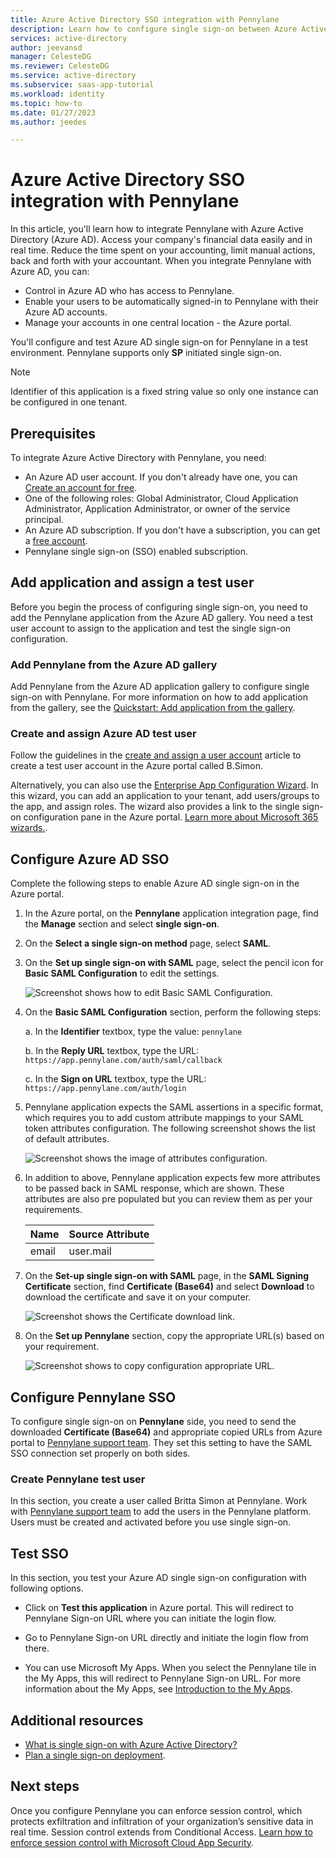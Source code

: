 ```yaml
---
title: Azure Active Directory SSO integration with Pennylane
description: Learn how to configure single sign-on between Azure Active Directory and Pennylane.
services: active-directory
author: jeevansd
manager: CelesteDG
ms.reviewer: CelesteDG
ms.service: active-directory
ms.subservice: saas-app-tutorial
ms.workload: identity
ms.topic: how-to
ms.date: 01/27/2023
ms.author: jeedes

---
```


# Azure Active Directory SSO integration with Pennylane

In this article, you'll learn how to integrate Pennylane with Azure Active Directory (Azure AD). Access your company's financial data easily and in real time. Reduce the time spent on your accounting, limit manual actions, back and forth with your accountant. When you integrate Pennylane with Azure AD, you can:

* Control in Azure AD who has access to Pennylane.
* Enable your users to be automatically signed-in to Pennylane with their Azure AD accounts.
* Manage your accounts in one central location - the Azure portal.

You'll configure and test Azure AD single sign-on for Pennylane in a test environment. Pennylane supports only **SP** initiated single sign-on.

> [!NOTE]
> Identifier of this application is a fixed string value so only one instance can be configured in one tenant.

## Prerequisites

To integrate Azure Active Directory with Pennylane, you need:

* An Azure AD user account. If you don't already have one, you can [Create an account for free](https://azure.microsoft.com/free/?WT.mc_id=A261C142F).
* One of the following roles: Global Administrator, Cloud Application Administrator, Application Administrator, or owner of the service principal.
* An Azure AD subscription. If you don't have a subscription, you can get a [free account](https://azure.microsoft.com/free/).
* Pennylane single sign-on (SSO) enabled subscription.

## Add application and assign a test user

Before you begin the process of configuring single sign-on, you need to add the Pennylane application from the Azure AD gallery. You need a test user account to assign to the application and test the single sign-on configuration.

### Add Pennylane from the Azure AD gallery

Add Pennylane from the Azure AD application gallery to configure single sign-on with Pennylane. For more information on how to add application from the gallery, see the [Quickstart: Add application from the gallery](../manage-apps/add-application-portal.md).

### Create and assign Azure AD test user

Follow the guidelines in the [create and assign a user account](../manage-apps/add-application-portal-assign-users.md) article to create a test user account in the Azure portal called B.Simon.

Alternatively, you can also use the [Enterprise App Configuration Wizard](https://portal.office.com/AdminPortal/home?Q=Docs#/azureadappintegration). In this wizard, you can add an application to your tenant, add users/groups to the app, and assign roles. The wizard also provides a link to the single sign-on configuration pane in the Azure portal. [Learn more about Microsoft 365 wizards.](/microsoft-365/admin/misc/azure-ad-setup-guides). 

## Configure Azure AD SSO

Complete the following steps to enable Azure AD single sign-on in the Azure portal.

1. In the Azure portal, on the **Pennylane** application integration page, find the **Manage** section and select **single sign-on**.
1. On the **Select a single sign-on method** page, select **SAML**.
1. On the **Set up single sign-on with SAML** page, select the pencil icon for **Basic SAML Configuration** to edit the settings.

   ![Screenshot shows how to edit Basic SAML Configuration.](common/edit-urls.png "Basic Configuration")

1. On the **Basic SAML Configuration** section, perform the following steps:

    a. In the **Identifier** textbox, type the value:
    `pennylane`

    b. In the **Reply URL** textbox, type the URL:
    `https://app.pennylane.com/auth/saml/callback`

    c. In the **Sign on URL** textbox, type the URL:
    `https://app.pennylane.com/auth/login`

1. Pennylane application expects the SAML assertions in a specific format, which requires you to add custom attribute mappings to your SAML token attributes configuration. The following screenshot shows the list of default attributes.

	![Screenshot shows the image of attributes configuration.](common/default-attributes.png "Image")

1. In addition to above, Pennylane application expects few more attributes to be passed back in SAML response, which are shown. These attributes are also pre populated but you can review them as per your requirements.

	| Name |  Source Attribute|
	| ---------------|  --------- |
    | email | user.mail |

1. On the **Set-up single sign-on with SAML** page, in the **SAML Signing Certificate** section,  find **Certificate (Base64)** and select **Download** to download the certificate and save it on your computer.

    ![Screenshot shows the Certificate download link.](common/certificatebase64.png "Certificate")

1. On the **Set up Pennylane** section, copy the appropriate URL(s) based on your requirement.

	![Screenshot shows to copy configuration appropriate URL.](common/copy-configuration-urls.png "Metadata")

## Configure Pennylane SSO

To configure single sign-on on **Pennylane** side, you need to send the downloaded **Certificate (Base64)** and appropriate copied URLs from Azure portal to [Pennylane support team](mailto:tech@pennylane.com). They set this setting to have the SAML SSO connection set properly on both sides.

### Create Pennylane test user

In this section, you create a user called Britta Simon at Pennylane. Work with [Pennylane support team](mailto:tech@pennylane.com) to add the users in the Pennylane platform. Users must be created and activated before you use single sign-on.

## Test SSO 

In this section, you test your Azure AD single sign-on configuration with following options. 

* Click on **Test this application** in Azure portal. This will redirect to Pennylane Sign-on URL where you can initiate the login flow. 

* Go to Pennylane Sign-on URL directly and initiate the login flow from there.

* You can use Microsoft My Apps. When you select the Pennylane tile in the My Apps, this will redirect to Pennylane Sign-on URL. For more information about the My Apps, see [Introduction to the My Apps](../user-help/my-apps-portal-end-user-access.md).

## Additional resources

* [What is single sign-on with Azure Active Directory?](../manage-apps/what-is-single-sign-on.md)
* [Plan a single sign-on deployment](../manage-apps/plan-sso-deployment.md).

## Next steps

Once you configure Pennylane you can enforce session control, which protects exfiltration and infiltration of your organization’s sensitive data in real time. Session control extends from Conditional Access. [Learn how to enforce session control with Microsoft Cloud App Security](/cloud-app-security/proxy-deployment-aad).